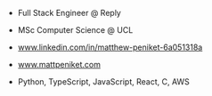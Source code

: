 - Full Stack Engineer @ Reply

- MSc Computer Science @ UCL

- www.linkedin.com/in/matthew-peniket-6a051318a

- www.mattpeniket.com

- Python, TypeScript, JavaScript, React, C, AWS
